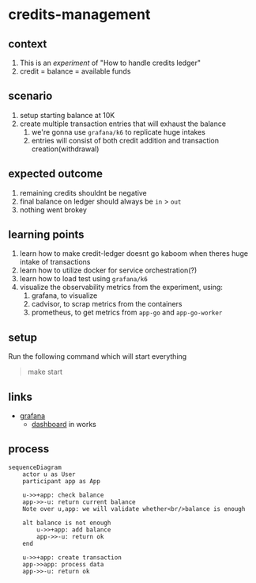 # credits-management

## context
1. This is an *experiment* of "How to handle credits ledger"
2. credit = balance = available funds

## scenario
1. setup starting balance at 10K
2. create multiple transaction entries that will exhaust the balance
   1. we're gonna use `grafana/k6` to replicate huge intakes
   2. entries will consist of both credit addition and transaction creation(withdrawal)

## expected outcome
1. remaining credits shouldnt be negative
2. final balance on ledger should always be `in` > `out`
2. nothing went brokey

## learning points
1. learn how to make credit-ledger doesnt go kaboom when theres huge intake of transactions
2. learn how to utilize docker for service orchestration(?)
3. learn how to load test using `grafana/k6`
4. visualize the observability metrics from the experiment, using:
   1. grafana, to visualize
   2. cadvisor, to scrap metrics from the containers
   3. prometheus, to get metrics from `app-go` and `app-go-worker`

## setup
Run the following command which will start everything
> make start

## links
- [grafana](http://localhost:10000)
   - [dashboard](http://localhost:10000/d/f744f256-9d10-4e29-9dd0-c4ea6f8d7dd2/dashboard?orgId=1&var-container_name=app-go-worker&var-container_name=app-go&from=now-5m&to=now&refresh=5s) in works

## process
```
sequenceDiagram
    actor u as User
    participant app as App

    u->>+app: check balance
    app->>-u: return current balance
    Note over u,app: we will validate whether<br/>balance is enough

    alt balance is not enough
        u->>+app: add balance
        app->>-u: return ok
    end

    u->>+app: create transaction
    app->>app: process data
    app->>-u: return ok

```